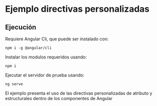 # Ejemplo directivas personalizadas


## Ejecución

Requiere Angular Cli, que puede ser instalado con:

    npm i -g @angular/cli

Instalar los modulos requeridos usando:

    npm i

Ejecutar el servidor de prueba usando:

    ng serve
    
El ejemplo presenta el uso de las directivas personalizadas de atributo y estructurales dentro de los componentes de Angular
